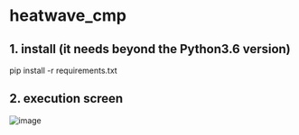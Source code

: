 # heatwave_cmp

## 1. install (it needs beyond the Python3.6 version)
pip install -r requirements.txt

## 2. execution screen
![image](https://github.com/khkwon01/heatwave_cmp/assets/8789421/f4b53363-b0c7-4346-8396-7d5c5ae20483)


